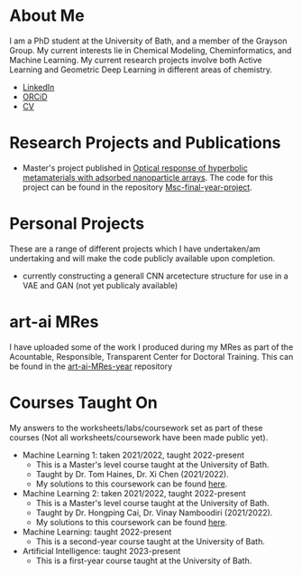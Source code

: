 # About Me

I am a PhD student at the University of Bath, and a member of the Grayson Group. My current interests lie in Chemical Modeling, Cheminformatics, and Machine Learning. My current research projects involve both Active Learning and Geometric Deep Learning in different areas of chemistry.

- [LinkedIn](https://uk.linkedin.com/in/ferdinand-krammer-61b9a5160)
- [ORCiD](https://orcid.org/0000-0003-2870-8492)
- [CV](my-CV-2024.pdf)

# Research Projects and Publications

- Master's project published in [Optical response of hyperbolic metamaterials with adsorbed nanoparticle arrays](https://pubs.rsc.org/en/content/articlehtml/2022/nh/d2nh00015f). The code for this project can be found in the repository [Msc-final-year-project](https://github.com/ferdiekrammer/Msc-final-year-project).

# Personal Projects

These are a range of different projects which I have undertaken/am undertaking and will make the code publicly available upon completion.
- currently constructing a generall CNN arcetecture structure for use in a VAE and GAN (not yet publicaly available)

# art-ai MRes

I have uploaded some of the work I produced during my MRes as part of the Acountable, Responsible, Transparent Center for Doctoral Training. This can be found in the [art-ai-MRes-year](https://github.com/ferdiekrammer/art-ai-MRes-year) repository

# Courses Taught On
My answers to the worksheets/labs/coursework set as part of these courses (Not all worksheets/coursework have been made public yet).

- Machine Learning 1: taken 2021/2022, taught 2022-present
  - This is a Master's level course taught at the University of Bath.
  - Taught by Dr. Tom Haines, Dr. Xi Chen (2021/2022).
  - My solutions to this coursework can be found [here](https://github.com/ferdiekrammer/art-ai-MRes-year/tree/main/ML1).
- Machine Learning 2: taken 2021/2022, taught 2022-present
  - This is a Master's level course taught at the University of Bath.
  - Taught by Dr. Hongping Cai, Dr. Vinay Namboodiri (2021/2022).
  - My solutions to this coursework can be found [here](https://github.com/ferdiekrammer/art-ai-MRes-year/tree/main/ML2).
- Machine Learning: taught 2022-present
  - This is a second-year course taught at the University of Bath.
- Artificial Intelligence: taught 2023-present
  - This is a first-year course taught at the University of Bath.
